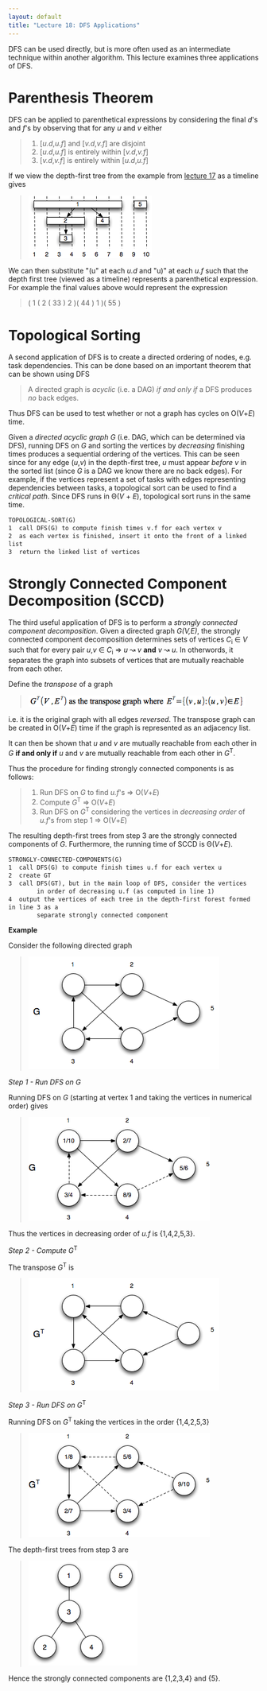 ```yaml
---
layout: default
title: "Lecture 18: DFS Applications"
---
```


DFS can be used directly, but is more often used as an intermediate technique within another algorithm. This lecture examines three applications of DFS.

Parenthesis Theorem
===================

DFS can be applied to parenthetical expressions by considering the final *d*'s and *f*'s by observing that for any *u* and *v* either

> 1.  [*u.d*,*u.f*] and [*v.d*,*v.f*] are disjoint
> 2.  [*u.d*,*u.f*] is entirely within [*v.d*,*v.f*]
> 3.  [*v.d*,*v.f*] is entirely within [*u.d*,*u.f*]

If we view the depth-first tree from the example from [lecture 17](lecture17.html) as a timeline gives

> ![image](images/lecture18/timeline.png)

We can then substitute "(u" at each *u.d* and "u)" at each *u.f* such that the depth first tree (viewed as a timeline) represents a parenthetical expression. For example the final values above would represent the expression

> ( 1 ( 2 ( 33 ) 2 )( 44 ) 1 )( 55 )

Topological Sorting
===================

A second application of DFS is to create a directed ordering of nodes, e.g. task dependencies. This can be done based on an important theorem that can be shown using DFS

> A directed graph is *acyclic* (i.e. a DAG) *if and only if* a DFS produces *no* back edges.

Thus DFS can be used to test whether or not a graph has cycles on O(*V*+*E*) time.

Given a *directed acyclic graph* *G* (i.e. DAG, which can be determined via DFS), running DFS on *G* and sorting the vertices by *decreasing* finishing times produces a sequential ordering of the vertices. This can be seen since for any edge (*u*,*v*) in the depth-first tree, *u* must appear *before* *v* in the sorted list (since *G* is a DAG we know there are no back edges). For example, if the vertices represent a set of tasks with edges representing dependencies between tasks, a topological sort can be used to find a *critical path*. Since DFS runs in Θ(*V* + *E*), topological sort runs in the same time.

	TOPOLOGICAL-SORT(G)
	1  call DFS(G) to compute finish times v.f for each vertex v
	2  as each vertex is finished, insert it onto the front of a linked list
	3  return the linked list of vertices

Strongly Connected Component Decomposition (SCCD)
=================================================

The third useful application of DFS is to perform a *strongly connected component decomposition*. Given a directed graph *G(V,E)*, the strongly connected component decomposition determines sets of vertices *C*<sub>i</sub> ∈ *V* such that for every pair *u*,*v* ∈ *C*<sub>i</sub> ⇒ *u* ↝ *v* **and** *v* ↝ *u*. In otherwords, it separates the graph into subsets of vertices that are mutually reachable from each other.

Define the *transpose* of a graph

> ![image](images/lecture18/transpose.png)

i.e. it is the original graph with all edges *reversed*. The transpose graph can be created in O(*V*+*E*) time if the graph is represented as an adjacency list.

It can then be shown that *u* and *v* are mutually reachable from each other in *G* **if and only if** *u* and *v* are mutually reachable from each other in *G*<sup>T</sup>.

Thus the procedure for finding strongly connected components is as follows:

> 1.  Run DFS on *G* to find *u.f*'s ⇒ O(*V*+*E*)
> 2.  Compute *G*<sup>T</sup> ⇒ O(*V*+*E*)
> 3.  Run DFS on *G*<sup>T</sup> considering the vertices in *decreasing order* of *u.f*'s from step 1 ⇒ O(*V*+*E*)

The resulting depth-first trees from step 3 are the strongly connected components of *G*. Furthermore, the running time of SCCD is Θ(*V*+*E*).

	STRONGLY-CONNECTED-COMPONENTS(G)
	1  call DFS(G) to compute finish times u.f for each vertex u
	2  create GT
	3  call DFS(GT), but in the main loop of DFS, consider the vertices
	        in order of decreasing u.f (as computed in line 1)
	4  output the vertices of each tree in the depth-first forest formed in line 3 as a
	        separate strongly connected component

**Example**

Consider the following directed graph

> ![image](images/lecture18/SCCDexample1.png)

*Step 1 - Run DFS on G*

Running DFS on *G* (starting at vertex 1 and taking the vertices in numerical order) gives

> ![image](images/lecture18/SCCDexample2.png)

Thus the vertices in decreasing order of *u.f* is {1,4,2,5,3}.

*Step 2 - Compute G*<sup>T</sup>

The transpose *G*<sup>T</sup> is

> ![image](images/lecture18/SCCDexample3.png)

*Step 3 - Run DFS on G*<sup>T</sup>

Running DFS on *G*<sup>T</sup> taking the vertices in the order {1,4,2,5,3}

> ![image](images/lecture18/SCCDexample4.png)

The depth-first trees from step 3 are

> ![image](images/lecture18/SCCDtrees.png)

Hence the strongly connected components are {1,2,3,4} and {5}.

